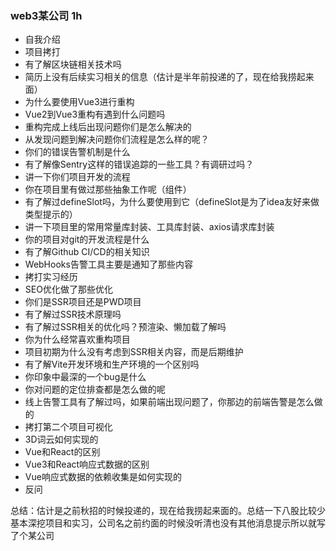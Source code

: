 ### web3某公司 1h

- 自我介绍
- 项目拷打
- 有了解区块链相关技术吗
- 简历上没有后续实习相关的信息（估计是半年前投递的了，现在给我捞起来面）
- 为什么要使用Vue3进行重构
- Vue2到Vue3重构有遇到什么问题吗
- 重构完成上线后出现问题你们是怎么解决的
- 从发现问题到解决问题你们流程是怎么样的呢？
- 你们的错误告警机制是什么
- 有了解像Sentry这样的错误追踪的一些工具？有调研过吗？
- 讲一下你们项目开发的流程
- 你在项目里有做过那些抽象工作呢（组件）
- 有了解过defineSlot吗，为什么要使用到它（defineSlot是为了idea友好来做类型提示的）
- 讲一下项目里的常用常量库封装、工具库封装、axios请求库封装
- 你的项目对git的开发流程是什么
- 有了解Github CI/CD的相关知识
- WebHooks告警工具主要是通知了那些内容
- 拷打实习经历
- SEO优化做了那些优化
- 你们是SSR项目还是PWD项目
- 有了解过SSR技术原理吗
- 有了解过SSR相关的优化吗？预渲染、懒加载了解吗
- 你为什么经常喜欢重构项目
- 项目初期为什么没有考虑到SSR相关内容，而是后期维护
- 有了解Vite开发环境和生产环境的一个区别吗
- 你印象中最深的一个bug是什么
- 你对问题的定位排查都是怎么做的呢
- 线上告警工具有了解过吗，如果前端出现问题了，你那边的前端告警是怎么做的
- 拷打第二个项目可视化
- 3D词云如何实现的
- Vue和React的区别
- Vue3和React响应式数据的区别
- Vue响应式数据的依赖收集是如何实现的
- 反问



总结：估计是之前秋招的时候投递的，现在给我捞起来面的。总结一下八股比较少基本深挖项目和实习，公司名之前约面的时候没听清也没有其他消息提示所以就写了个某公司